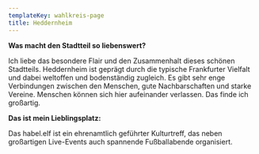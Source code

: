 ```yaml
---
templateKey: wahlkreis-page
title: Heddernheim
---
```

**Was macht den Stadtteil so liebenswert?**

Ich liebe das besondere Flair und den Zusammenhalt dieses schönen Stadtteils. Heddernheim ist geprägt durch die typische Frankfurter Vielfalt und dabei weltoffen und bodenständig zugleich. Es gibt sehr enge Verbindungen zwischen den Menschen, gute Nachbarschaften und starke Vereine. Menschen können sich hier aufeinander verlassen. Das finde ich großartig. 

**Das ist mein Lieblingsplatz:**

Das habel.elf ist ein ehrenamtlich geführter Kulturtreff, das neben großartigen Live-Events auch spannende Fußballabende organisiert.